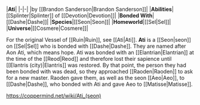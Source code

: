 |**Ati**|
|-|-|
|by [[Brandon Sanderson\|Brandon Sanderson]]|
|**Abilities**|[[Splinter\|Splinter]] of [[Devotion\|Devotion]]|
|**Bonded With**|[[Dashe\|Dashe]]|
|**Species**|[[Seon\|Seon]]|
|**Homeworld**|[[Sel\|Sel]]|
|**Universe**|[[Cosmere\|Cosmere]]|

For the original Vessel of [[Ruin\|Ruin]], see [[Ati\|Ati]].
**Ati** is a [[Seon\|seon]] on [[Sel\|Sel]] who is bonded with [[Dashe\|Dashe]]. They are named after Aon Ati, which means hope.
Ati was bonded with an [[Elantrian\|Elantrian]] at the time of the [[Reod\|Reod]] and therefore lost their sapience until [[Elantris (city)\|Elantris]] was restored. By that point, the person they had been bonded with was dead, so they approached [[Raoden\|Raoden]] to ask for a new master. Raoden gave them, as well as the seon [[Aeo\|Aeo]], to [[Dashe\|Dashe]], who bonded with Ati and gave Aeo to [[Matisse\|Matisse]].



https://coppermind.net/wiki/Ati_(seon)